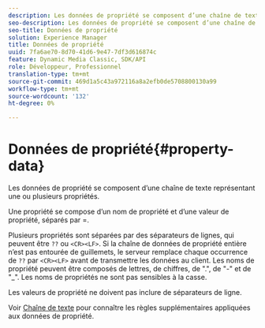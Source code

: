 ```yaml
---
description: Les données de propriété se composent d’une chaîne de texte représentant une ou plusieurs propriétés.
seo-description: Les données de propriété se composent d’une chaîne de texte représentant une ou plusieurs propriétés.
seo-title: Données de propriété
solution: Experience Manager
title: Données de propriété
uuid: 7fa6ae70-8d70-41d6-9e47-7df3d616874c
feature: Dynamic Media Classic, SDK/API
role: Développeur, Professionnel
translation-type: tm+mt
source-git-commit: 469d1a5c43a972116a8a2efb0de5708800130a99
workflow-type: tm+mt
source-wordcount: '132'
ht-degree: 0%

---
```



# Données de propriété{#property-data}

Les données de propriété se composent d’une chaîne de texte représentant une ou plusieurs propriétés.

Une propriété se compose d’un nom de propriété et d’une valeur de propriété, séparés par =.

Plusieurs propriétés sont séparées par des séparateurs de lignes, qui peuvent être `??` ou `<CR><LF>`. Si la chaîne de données de propriété entière n’est pas entourée de guillemets, le serveur remplace chaque occurrence de `??` par `<CR><LF>` avant de transmettre les données au client. Les noms de propriété peuvent être composés de lettres, de chiffres, de &quot;.&quot;, de &quot;-&quot; et de &quot;_&quot;. Les noms de propriétés ne sont pas sensibles à la casse.

Les valeurs de propriété ne doivent pas inclure de séparateurs de ligne.

Voir [Chaîne de texte](../../../../../../is-api/image-catalog/image-serving-api-ref/c-image-catalog-reference/c-overview/c-common-data-types/r-text-string.md#reference-ae0a9e181b0e40c6bcdb43af7f481d63) pour connaître les règles supplémentaires appliquées aux données de propriété.
